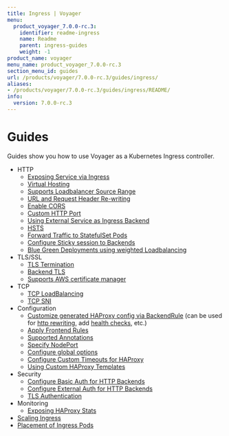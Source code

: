 ```yaml
---
title: Ingress | Voyager
menu:
  product_voyager_7.0.0-rc.3:
    identifier: readme-ingress
    name: Readme
    parent: ingress-guides
    weight: -1
product_name: voyager
menu_name: product_voyager_7.0.0-rc.3
section_menu_id: guides
url: /products/voyager/7.0.0-rc.3/guides/ingress/
aliases:
- /products/voyager/7.0.0-rc.3/guides/ingress/README/
info:
  version: 7.0.0-rc.3
---
```


# Guides

Guides show you how to use Voyager as a Kubernetes Ingress controller.

- HTTP
  - [Exposing Service via Ingress](/products/voyager/7.0.0-rc.3/guides/ingress/http/single-service)
  - [Virtual Hosting](/products/voyager/7.0.0-rc.3/guides/ingress/http/virtual-hosting)
  - [Supports Loadbalancer Source Range](/products/voyager/7.0.0-rc.3/guides/ingress/http/source-range)
  - [URL and Request Header Re-writing](/products/voyager/7.0.0-rc.3/guides/ingress/http/rewrite-rules)
  - [Enable CORS](/products/voyager/7.0.0-rc.3/guides/ingress/http/cors)
  - [Custom HTTP Port](/products/voyager/7.0.0-rc.3/guides/ingress/http/custom-http-port)
  - [Using External Service as Ingress Backend](/products/voyager/7.0.0-rc.3/guides/ingress/http/external-svc)
  - [HSTS](/products/voyager/7.0.0-rc.3/guides/ingress/http/hsts)
  - [Forward Traffic to StatefulSet Pods](/products/voyager/7.0.0-rc.3/guides/ingress/http/statefulset-pod)
  - [Configure Sticky session to Backends](/products/voyager/7.0.0-rc.3/guides/ingress/http/sticky-session)
  - [Blue Green Deployments using weighted Loadbalancing](/products/voyager/7.0.0-rc.3/guides/ingress/http/blue-green-deployment)
- TLS/SSL
  - [TLS Termination](/products/voyager/7.0.0-rc.3/guides/ingress/tls/overview)
  - [Backend TLS](/products/voyager/7.0.0-rc.3/guides/ingress/tls/backend-tls)
  - [Supports AWS certificate manager](/products/voyager/7.0.0-rc.3/guides/ingress/tls/aws-cert-manager)
- TCP
  - [TCP LoadBalancing](/products/voyager/7.0.0-rc.3/guides/ingress/tcp/overview)
  - [TCP SNI](/products/voyager/7.0.0-rc.3/guides/ingress/tcp/tcp-sni)
- Configuration
  - [Customize generated HAProxy config via BackendRule](/products/voyager/7.0.0-rc.3/guides/ingress/configuration/backend-rule) (can be used for [http rewriting](https://www.haproxy.com/doc/aloha/7.0/haproxy/http_rewriting.html), add [health checks](https://www.haproxy.com/doc/aloha/7.0/haproxy/healthchecks.html), etc.)
  - [Apply Frontend Rules](/products/voyager/7.0.0-rc.3/guides/ingress/configuration/frontend-rule)
  - [Supported Annotations](/products/voyager/7.0.0-rc.3/guides/ingress/configuration/annotations)
  - [Specify NodePort](/products/voyager/7.0.0-rc.3/guides/ingress/configuration/node-port)
  - [Configure global options](/products/voyager/7.0.0-rc.3/guides/ingress/configuration/default-options)
  - [Configure Custom Timeouts for HAProxy](/products/voyager/7.0.0-rc.3/guides/ingress/configuration/default-timeouts)
  - [Using Custom HAProxy Templates](/products/voyager/7.0.0-rc.3/guides/ingress/configuration/custom-templates)
- Security
  - [Configure Basic Auth for HTTP Backends](/products/voyager/7.0.0-rc.3/guides/ingress/security/basic-auth)
  - [Configure External Auth for HTTP Backends](/products/voyager/7.0.0-rc.3/guides/ingress/security/oauth)
  - [TLS Authentication](/products/voyager/7.0.0-rc.3/guides/ingress/security/tls-auth)
- Monitoring
  - [Exposing HAProxy Stats](/products/voyager/7.0.0-rc.3/guides/ingress/monitoring/stats)
- [Scaling Ingress](/products/voyager/7.0.0-rc.3/guides/ingress/scaling)
- [Placement of Ingress Pods](/products/voyager/7.0.0-rc.3/guides/ingress/pod-placement)

